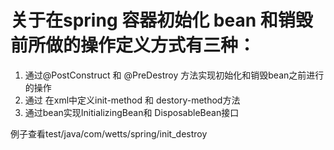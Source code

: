 # 关于在spring  容器初始化 bean 和销毁前所做的操作定义方式有三种：
1. 通过@PostConstruct 和 @PreDestroy 方法实现初始化和销毁bean之前进行的操作
2. 通过 在xml中定义init-method 和 destory-method方法
3. 通过bean实现InitializingBean和 DisposableBean接口

例子查看test/java/com/wetts/spring/init_destroy